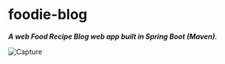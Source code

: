 # foodie-blog
***A web Food Recipe Blog web app built in Spring Boot (Maven).***

![Capture](https://user-images.githubusercontent.com/57603284/117555091-d31c5680-b064-11eb-82be-0a4a6a09d552.PNG)

